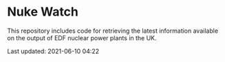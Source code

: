# Nuke Watch

This repository includes code for retrieving the latest information available on the output of EDF nuclear power plants in the UK.

Last updated: 2021-06-10 04:22